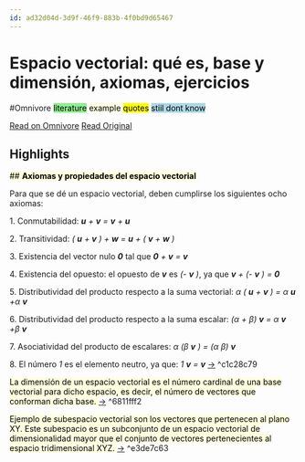 ```yaml
---
id: ad32d04d-3d9f-46f9-883b-4f0bd9d65467
---
```


# Espacio vectorial: qué es, base y dimensión, axiomas, ejercicios
#Omnivore
 <mark style="background: lightgreen;">literature</mark>
 <mark style="background: lightyellow;">example</mark>
 <mark style="background: lightred;">quotes</mark>
 <mark style="background: lightblue;">stiil dont know</mark>


[Read on Omnivore](https://omnivore.app/me/https-www-lifeder-com-espacio-vectorial-18e0bd50604)
[Read Original](https://www.lifeder.com/espacio-vectorial/)

## Highlights

 <mark style="background: lightyellow;"> ## **Axiomas y propiedades del espacio vectorial**

Para que se dé un espacio vectorial, deben cumplirse los siguientes ocho axiomas:

1\. Conmutabilidad: _**u**_ _+_ _**v**_ _\=_ _**v**_ _+_ _**u**_

2\. Transitividad: _(_ _**u**_ _\+_ _**v**_ _) +_ _**w**_ _\=_ _**u**_ _\+ (_ _**v**_ _\+_ _**w**_ _)_

3\. Existencia del vector nulo _**0**_ tal que _**0**_ _\+_ _**v**_ _\=_ _**v**_

4\. Existencia del opuesto: el opuesto de _**v**_ es _(-_ _**v**_ _)_, ya que _**v**_ _\+ (-_ _**v**_ _) =_ _**0**_

5\. Distributividad del producto respecto a la suma vectorial: _α (_ _**u**_ _\+_ _**v**_ _) = α_ _**u**_ _+α_ _**v**_

6\. Distributividad del producto respecto a la suma escalar: _(α + β)_ _**v**_ _\= α_ _**v**_ _+β_ _**v**_ 

7\. Asociatividad del producto de escalares: _α (β_ _**v**_ _) = (α β)_ _**v**_

8\. El número _1_ es el elemento neutro, ya que: _1_ _**v**_ _\=_ _**v**_   </mark>[->](https://omnivore.app/me/https-www-lifeder-com-espacio-vectorial-18e0bd50604#c1c28c79-a549-4954-9f45-3e122a4cf02c)  ^c1c28c79

 <mark style="background: lightyellow;"> La dimensión de un espacio vectorial es el número cardinal de una base vectorial para dicho espacio, es decir, el número de vectores que conforman dicha base.   </mark>[->](https://omnivore.app/me/https-www-lifeder-com-espacio-vectorial-18e0bd50604#6811fff2-5e0b-4c25-9237-8b27d161781a)  ^6811fff2

 <mark style="background: lightyellow;"> Ejemplo de subespacio vectorial son los vectores que pertenecen al plano XY. Este subespacio es un subconjunto de un espacio vectorial de dimensionalidad mayor que el conjunto de vectores pertenecientes al espacio tridimensional XYZ.   </mark>[->](https://omnivore.app/me/https-www-lifeder-com-espacio-vectorial-18e0bd50604#e3de7c63-2917-433a-af6e-001465722100)  ^e3de7c63

